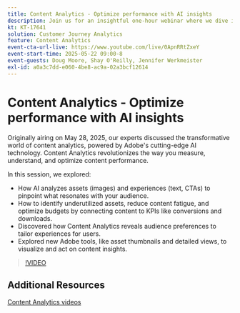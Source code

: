 ```yaml
---
title: Content Analytics - Optimize performance with AI insights
description: Join us for an insightful one-hour webinar where we dive into the transformative world of content analytics, powered by Adobe's cutting-edge AI technology. This session will explore how content analytics can revolutionize the way you measure, understand, and optimize content performance.
kt: KT-17641
solution: Customer Journey Analytics
feature: Content Analytics
event-cta-url-live: https://www.youtube.com/live/0ApnRRtZxeY
event-start-time: 2025-05-22 09:00-8
event-guests: Doug Moore, Shay O'Reilly, Jennifer Werkmeister
exl-id: a0a3c7dd-e060-4be8-ac9a-02a3bcf12614
---
```

# Content Analytics - Optimize performance with AI insights

Originally airing on May 28, 2025, our experts discussed the transformative world of content analytics, powered by Adobe's cutting-edge AI technology. Content Analytics revolutionizes the way you measure, understand, and optimize content performance. 

In this session, we explored:

 * How AI analyzes assets (images) and experiences (text, CTAs) to pinpoint what resonates with your audience.
 * How to identify underutilized assets, reduce content fatigue, and optimize budgets by connecting content to KPIs like conversions and downloads.
 * Discovered how Content Analytics reveals audience preferences to tailor experiences for users.
 * Explored new Adobe tools, like asset thumbnails and detailed views, to visualize and act on content insights.

>[!VIDEO](https://video.tv.adobe.com/v/3460420/?quality=12&learn=on)

## Additional Resources

[Content Analytics videos](https://experienceleague.adobe.com/en/docs/customer-journey-analytics-learn/tutorials/content-analytics/introduction-to-content-analytics)
